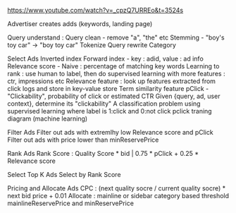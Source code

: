 https://www.youtube.com/watch?v=_cpzQ7URREo&t=3524s

Advertiser creates adds (keywords, landing page)

Query understand :
  Query clean - remove "a", "the" etc
  Stemming - "boy's toy car" -> "boy toy car"
  Tokenize
  Query rewrite
  Category

Select Ads
  Inverted index
  Forward index - key : adid, value : ad info
  Relevance score - Naive : percentage of matching key words
                    Learning to rank : use human to label, then do supervised learning with more features : ctr, impressions etc
                    Relevance feature : look up features extracted from click logs and store in key-value store
                                        Term similarity feature
  pClick - "Clickability", probability of click or estimated CTR
           Given {query, ad, user context}, determine its "clickability"
           A classification problem using supervised learning where label is 1:click and 0:not click
           pclick traning diagram (machine learning)

Filter Ads
  Filter out ads with extremlhy low Relevance score and pClick
  Filter out ads with price lower than minReservePrice

Rank Ads
  Rank Score : Quality Score * bid
                     |
               0.75 * pClick + 0.25 * Relevance score

Select Top K Ads
  Select by Rank Score

Pricing and Allocate Ads
  CPC : (next quality socre / current quality socre) * next bid price + 0.01
  Allocate : mainline or sidebar
             category based threshold mainlineReservePrice and minReservePrice
